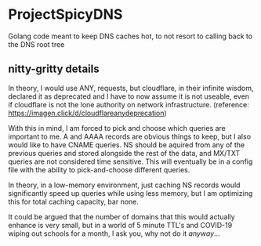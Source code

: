 # ProjectSpicyDNS
Golang code meant to keep DNS caches hot, to not resort to calling back to the DNS root tree


## nitty-gritty details
In theory, I would use ANY, requests, but cloudflare, in their infinite wisdom, declared it as deprecated and I have to now assume it is not useable, even if cloudflare is not the lone authority on network infrastructure. (reference: https://imagen.click/d/cloudflareanydeprecation)

With this in mind, I am forced to pick and choose which queries are important to me. A and AAAA records are obvious things to keep, but I also would like to have CNAME queries. NS should be aquired from any of the previous queries and stored alongside the rest of the data, and MX/TXT queries are not considered time sensitive. This will eventually be in a config file with the ability to pick-and-choose different queries.

In theory, in a low-memory environment, just caching NS records would significantly speed up queries while using less memory, but I am optimizing this for total caching capacity, bar none.

It could be argued that the number of domains that this would actually enhance is very small, but in a world of 5 minute TTL's and COVID-19 wiping out schools for a month, I ask you, why not do it *anyway*...